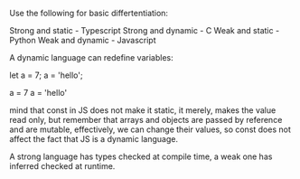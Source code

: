 Use the following for basic differtentiation:

Strong and static - Typescript
Strong and dynamic - C
Weak and static - Python
Weak and dynamic - Javascript

A dynamic language can redefine variables:

let a = 7;
a = 'hello';

<!-- no error in JS -->

a = 7
a = 'hello'

<!-- error in Python -->

mind that const in JS does not make it static, it merely, makes the value read only, but remember that arrays and objects are passed by reference and are mutable, effectively, we can change their values, so const does not affect the fact that JS is a dynamic language.

A strong language has types checked at compile time, a weak one has inferred checked at runtime.